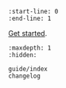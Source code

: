 ```{include} ../README.md
:start-line: 0
:end-line: 1
```

[Get started](guide/get-started).

```{toctree}
:maxdepth: 1
:hidden:

guide/index
changelog
```
